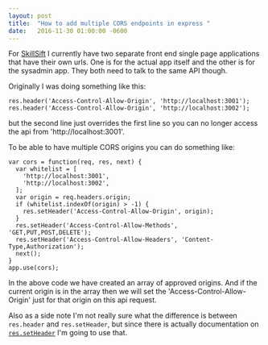 ```yaml
---
layout: post
title:  "How to add multiple CORS endpoints in express "
date:   2016-11-30 01:00:00 -0600
---
```


For [SkillSift](https://www.skillsift.com) I currently have two separate front
end single page applications that have their own urls. One is for the actual app
itself and the other is for the sysadmin app. They both need to talk to the same
API though.

Originally I was doing something like this:

```
res.header('Access-Control-Allow-Origin', 'http://localhost:3001');
res.header('Access-Control-Allow-Origin', 'http://localhost:3002');
```

but the second line just overrides the first line so you can no longer access the api from 'http://localhost:3001'.

To be able to have multiple CORS origins you can do something like:

```
var cors = function(req, res, next) {
  var whitelist = [
    'http://localhost:3001',
    'http://localhost:3002',
  ];
  var origin = req.headers.origin;
  if (whitelist.indexOf(origin) > -1) {
    res.setHeader('Access-Control-Allow-Origin', origin);
  }
  res.setHeader('Access-Control-Allow-Methods', 'GET,PUT,POST,DELETE');
  res.setHeader('Access-Control-Allow-Headers', 'Content-Type,Authorization');
  next();
}
app.use(cors);
```

In the above code we have created an array of approved origins. And if the current origin is in the array then we will set the 'Access-Control-Allow-Origin' just for that origin on this api request.

Also as a side note I'm not really sure what the difference is between `res.header` and `res.setHeader`, but since there is actually documentation on [`res.setHeader`](https://nodejs.org/api/http.html#http_response_setheader_name_value) I'm going to use that.
